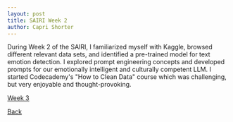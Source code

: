 ```yaml
---
layout: post
title: SAIRI Week 2
author: Capri Shorter
---
```


During Week 2 of the SAIRI, I familiarized myself with Kaggle, browsed different relevant data sets, and identified a pre-trained model for text emotion detection. I explored prompt engineering concepts and developed prompts for our emotionally intelligent and culturally competent LLM. I started Codecademy's "How to Clean Data" course which was challenging, but very enjoyable and thought-provoking.  




[Week 3](./week3.md)

[Back](./)

